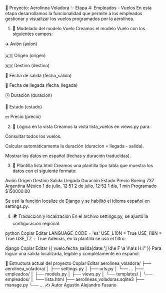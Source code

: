 🛫 Proyecto: Aerolínea Voladora
✨ Etapa 4: Empleados - Vuelos
En esta etapa desarrollamos la funcionalidad que permite a los empleados gestionar y visualizar los vuelos programados por la aerolínea.

1. 🧱 Modelado del modelo Vuelo
Creamos el modelo Vuelo con los siguientes campos:

✈️ Avión (avion)

🇦🇷 Origen (origen)

🇲🇽 Destino (destino)

📅 Fecha de salida (fecha_salida)

📅 Fecha de llegada (fecha_llegada)

🕓 Duración (duracion)

🚦 Estado (estado)

💵 Precio (precio)

2. 🧠 Lógica en la vista
Creamos la vista lista_vuelos en views.py para:

Consultar todos los vuelos.

Calcular automáticamente la duración (duracion = llegada - salida).

Mostrar los datos en español (fechas y duración traducidas).

3. 🧾 Plantilla lista.html
Creamos una plantilla tipo tabla que muestra los datos con el siguiente formato:

Avión	Origen	Destino	Salida	Llegada	Duración	Estado	Precio
Boeing 737	Argentina	México	1 de julio, 12:51	2 de julio, 12:52	1 día, 1 min	Programado	$150000.00

Se usó la función localize de Django y se habilitó el idioma español en settings.py.

4. 🌍 Traducción y localización
En el archivo settings.py, se ajustó la configuración regional:

python
Copiar
Editar
LANGUAGE_CODE = 'es'
USE_L10N = True
USE_I18N = True
USE_TZ = True
Además, en la plantilla se usó el filtro:

django
Copiar
Editar
{{ vuelo.fecha_salida|date:"j \\d\\e F \\a \\l\\a\\s H:i" }}
Para lograr una salida localizada, legible y completamente en español.

📁 Estructura actual del proyecto
Copiar
Editar
aerolinea_voladora/
├── aerolinea_voladora/
│   ├── settings.py
│   ├── urls.py
│   └── ...
├── empleados/
│   ├── models.py
│   ├── views.py
│   └── templates/
│       └── empleados/
│           └── lista.html
├── aerolineas_voladoras.sqlite3
├── manage.py
└── ...
✍️ Autor
Agustín Alejandro Fasano